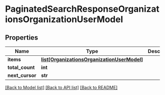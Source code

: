 # PaginatedSearchResponseOrganizationsOrganizationUserModel

## Properties
Name | Type | Description | Notes
------------ | ------------- | ------------- | -------------
**items** | [**list[OrganizationsOrganizationUserModel]**](OrganizationsOrganizationUserModel.md) |  | [optional] 
**total_count** | **int** |  | [optional] 
**next_cursor** | **str** |  | [optional] 

[[Back to Model list]](../README.md#documentation-for-models) [[Back to API list]](../README.md#documentation-for-api-endpoints) [[Back to README]](../README.md)

